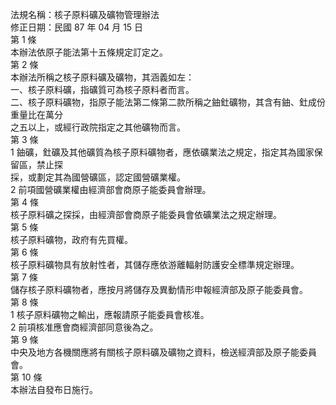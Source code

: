 法規名稱：核子原料礦及礦物管理辦法  
修正日期：民國 87 年 04 月 15 日  
第 1 條  
本辦法依原子能法第十五條規定訂定之。  
第 2 條  
本辦法所稱之核子原料礦及礦物，其涵義如左：  
一、核子原料礦，指礦質可為核子原料者而言。  
二、核子原料礦物，指原子能法第二條第二款所稱之鈾釷礦物，其含有鈾、釷成份重量比在萬分  
之五以上，或經行政院指定之其他礦物而言。  
第 3 條  
1 鈾礦，釷礦及其他礦質為核子原料礦物者，應依礦業法之規定，指定其為國家保留區，禁止探  
採，或劃定其為國營礦區，認定國營礦業權。  
2 前項國營礦業權由經濟部會商原子能委員會辦理。  
第 4 條  
核子原料礦之探採，由經濟部會商原子能委員會依礦業法之規定辦理。  
第 5 條  
核子原料礦物，政府有先買權。  
第 6 條  
核子原料礦物具有放射性者，其儲存應依游離輻射防護安全標準規定辦理。  
第 7 條  
儲存核子原料礦物者，應按月將儲存及異動情形申報經濟部及原子能委員會。  
第 8 條  
1 核子原料礦物之輸出，應報請原子能委員會核准。  
2 前項核准應會商經濟部同意後為之。  
第 9 條  
中央及地方各機關應將有關核子原料礦及礦物之資料，檢送經濟部及原子能委員會。  
第 10 條  
本辦法自發布日施行。  


